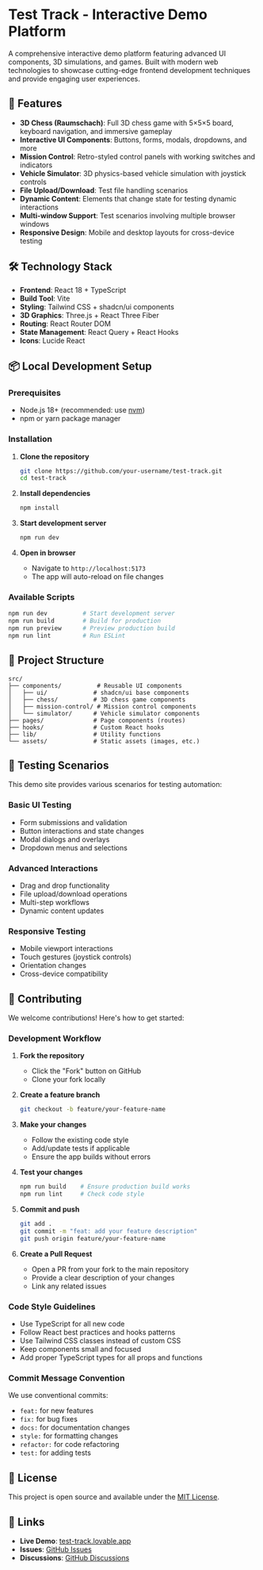 # Test Track - Interactive Demo Platform

A comprehensive interactive demo platform featuring advanced UI components, 3D simulations, and games. Built with modern web technologies to showcase cutting-edge frontend development techniques and provide engaging user experiences.

## 🚀 Features

- **3D Chess (Raumschach)**: Full 3D chess game with 5×5×5 board, keyboard navigation, and immersive gameplay
- **Interactive UI Components**: Buttons, forms, modals, dropdowns, and more
- **Mission Control**: Retro-styled control panels with working switches and indicators
- **Vehicle Simulator**: 3D physics-based vehicle simulation with joystick controls
- **File Upload/Download**: Test file handling scenarios
- **Dynamic Content**: Elements that change state for testing dynamic interactions
- **Multi-window Support**: Test scenarios involving multiple browser windows
- **Responsive Design**: Mobile and desktop layouts for cross-device testing

## 🛠 Technology Stack

- **Frontend**: React 18 + TypeScript
- **Build Tool**: Vite
- **Styling**: Tailwind CSS + shadcn/ui components
- **3D Graphics**: Three.js + React Three Fiber
- **Routing**: React Router DOM
- **State Management**: React Query + React Hooks
- **Icons**: Lucide React

## 📦 Local Development Setup

### Prerequisites

- Node.js 18+ (recommended: use [nvm](https://github.com/nvm-sh/nvm))
- npm or yarn package manager

### Installation

1. **Clone the repository**
   ```bash
   git clone https://github.com/your-username/test-track.git
   cd test-track
   ```

2. **Install dependencies**
   ```bash
   npm install
   ```

3. **Start development server**
   ```bash
   npm run dev
   ```

4. **Open in browser**
   - Navigate to `http://localhost:5173`
   - The app will auto-reload on file changes

### Available Scripts

```bash
npm run dev          # Start development server
npm run build        # Build for production
npm run preview      # Preview production build
npm run lint         # Run ESLint
```

## 📁 Project Structure

```
src/
├── components/          # Reusable UI components
│   ├── ui/             # shadcn/ui base components
│   ├── chess/          # 3D chess game components
│   ├── mission-control/ # Mission control components
│   └── simulator/      # Vehicle simulator components
├── pages/              # Page components (routes)
├── hooks/              # Custom React hooks
├── lib/                # Utility functions
└── assets/             # Static assets (images, etc.)
```

## 🧪 Testing Scenarios

This demo site provides various scenarios for testing automation:

### Basic UI Testing
- Form submissions and validation
- Button interactions and state changes
- Modal dialogs and overlays
- Dropdown menus and selections

### Advanced Interactions
- Drag and drop functionality
- File upload/download operations
- Multi-step workflows
- Dynamic content updates

### Responsive Testing
- Mobile viewport interactions
- Touch gestures (joystick controls)
- Orientation changes
- Cross-device compatibility

## 🤝 Contributing

We welcome contributions! Here's how to get started:

### Development Workflow

1. **Fork the repository**
   - Click the "Fork" button on GitHub
   - Clone your fork locally

2. **Create a feature branch**
   ```bash
   git checkout -b feature/your-feature-name
   ```

3. **Make your changes**
   - Follow the existing code style
   - Add/update tests if applicable
   - Ensure the app builds without errors

4. **Test your changes**
   ```bash
   npm run build    # Ensure production build works
   npm run lint     # Check code style
   ```

5. **Commit and push**
   ```bash
   git add .
   git commit -m "feat: add your feature description"
   git push origin feature/your-feature-name
   ```

6. **Create a Pull Request**
   - Open a PR from your fork to the main repository
   - Provide a clear description of your changes
   - Link any related issues

### Code Style Guidelines

- Use TypeScript for all new code
- Follow React best practices and hooks patterns
- Use Tailwind CSS classes instead of custom CSS
- Keep components small and focused
- Add proper TypeScript types for all props and functions

### Commit Message Convention

We use conventional commits:
- `feat:` for new features
- `fix:` for bug fixes
- `docs:` for documentation changes
- `style:` for formatting changes
- `refactor:` for code refactoring
- `test:` for adding tests

## 📄 License

This project is open source and available under the [MIT License](LICENSE).

## 🔗 Links

- **Live Demo**: [test-track.lovable.app](https://test-track.lovable.app)
- **Issues**: [GitHub Issues](https://github.com/your-username/test-track/issues)
- **Discussions**: [GitHub Discussions](https://github.com/your-username/test-track/discussions)
